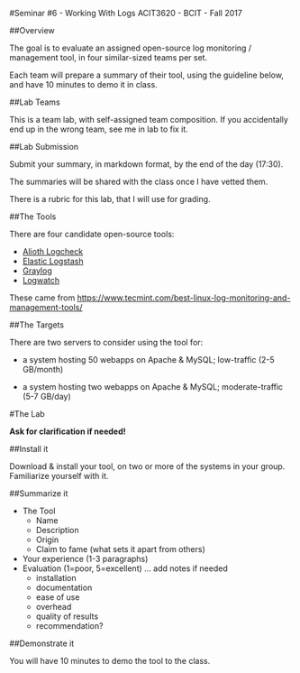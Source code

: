 #Seminar #6 - Working With Logs
ACIT3620 - BCIT - Fall 2017

##Overview

The goal is to evaluate an assigned open-source log monitoring / management tool,
in four similar-sized teams per set.

Each team will prepare a summary of their tool, using the guideline below, and
have 10 minutes to demo it in class.

##Lab Teams

This is a team lab, with self-assigned team composition.
If you accidentally end up in the wrong team, see me in lab to fix it.

##Lab Submission

Submit your summary, in markdown format, by the end of the day (17:30).

The summaries will be shared with the class once I have vetted them.

There is a rubric for this lab, that I will use for grading.

##The Tools

There are four candidate open-source tools:

- [Alioth Logcheck](https://alioth.debian.org/projects/logcheck/)
- [Elastic Logstash](https://www.elastic.co/products/logstash)
- [Graylog](https://www.graylog.org/)
- [Logwatch](https://sourceforge.net/projects/logwatch/)

These came from https://www.tecmint.com/best-linux-log-monitoring-and-management-tools/

##The Targets

There are two servers to consider using the tool for:

- a system hosting 50 webapps on Apache & MySQL; low-traffic (2-5 GB/month)

- a system hosting two webapps on Apache & MySQL; moderate-traffic (5-7 GB/day)

#The Lab

**Ask for clarification if needed!**

##Install it

Download & install your tool, on two or more of the systems in your group.
Familiarize yourself with it.

##Summarize it

- The Tool
    - Name
    - Description
    - Origin
    - Claim to fame (what sets it apart from others)
- Your experience (1-3 paragraphs)
- Evaluation (1=poor, 5=excellent) ... add notes if needed
    - installation
    - documentation
    - ease of use
    - overhead
    - quality of results
    - recommendation?

##Demonstrate it

You will have 10 minutes to demo the tool to the class.
